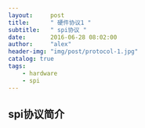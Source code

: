 ```yaml
---
layout:     post
title:      " 硬件协议1 "
subtitle:   " spi协议 "
date:       2016-06-28 08:02:00
author:     "alex"
header-img: "img/post/protocol-1.jpg"
catalog: true
tags:
    - hardware
    - spi
---
```


## spi协议简介



